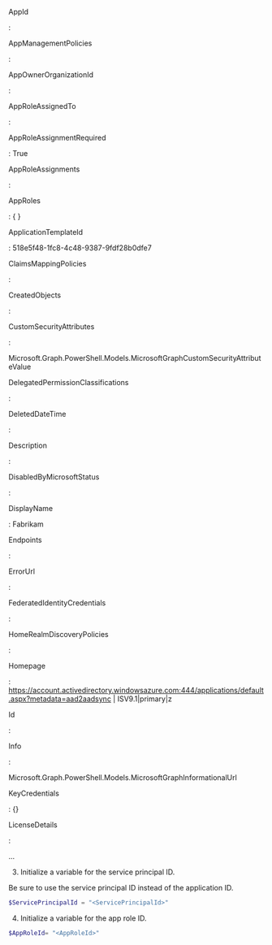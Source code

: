 AppId

: <AppId>

AppManagementPolicies

:

AppOwnerOrganizationId

: <AppOwnerOrganizationId>

AppRoleAssignedTo

: 

AppRoleAssignmentRequired

: True

AppRoleAssignments

:

AppRoles

: {<AppRoleId> }

ApplicationTemplateId

: 518e5f48-1fc8-4c48-9387-9fdf28b0dfe7

ClaimsMappingPolicies

:

CreatedObjects

:

CustomSecurityAttributes

:

Microsoft.Graph.PowerShell.Models.MicrosoftGraphCustomSecurityAttributeValue

DelegatedPermissionClassifications

:

DeletedDateTime

:

Description

:

DisabledByMicrosoftStatus

:

DisplayName

: Fabrikam

Endpoints

:

ErrorUrl

:

FederatedIdentityCredentials

:

HomeRealmDiscoveryPolicies

:

Homepage

: https://account.activedirectory.windowsazure.com:444/applications/default.aspx?metadata=aad2aadsync | ISV9.1|primary|z

Id

: <ServicePrincipalId>

Info

:

Microsoft.Graph.PowerShell.Models.MicrosoftGraphInformationalUrl

KeyCredentials

: {}

LicenseDetails

:
    
...

3. Initialize a variable for the service principal ID.

Be sure to use the service principal ID instead of the application ID.

```powershell
$ServicePrincipalId = "<ServicePrincipalId>"
```

4. Initialize a variable for the app role ID.

```powershell
$AppRoleId= "<AppRoleId>"
```